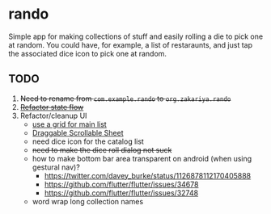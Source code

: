 # rando

Simple app for making collections of stuff and easily rolling a die to pick one at random. You could have, for example, a list of restaraunts, and just tap the associated dice icon to pick one at random.

## TODO

1) ~~Need to rename from `com.example.rando` to `org.zakariya.rando`~~
2) ~~[Refactor state flow](https://flutter.dev/docs/development/data-and-backend/state-mgmt/simple)~~
3) Refactor/cleanup UI
    - [use a grid for main list](https://flutter.dev/docs/cookbook/lists/grid-lists)
    - [Draggable Scrollable Sheet](https://medium.com/flutter-community/useful-flutter-widget-draggablescrollablesheet-know-it-all-e5cc6c48528e)
    - need dice icon for the catalog list
    - ~~need to make the dice roll dialog not suck~~
    - how to make bottom bar area transparent on android (when using gestural nav)?
        - https://twitter.com/davey_burke/status/1126878112170405888
        - https://github.com/flutter/flutter/issues/34678
        - https://github.com/flutter/flutter/issues/32748
    - word wrap long collection names